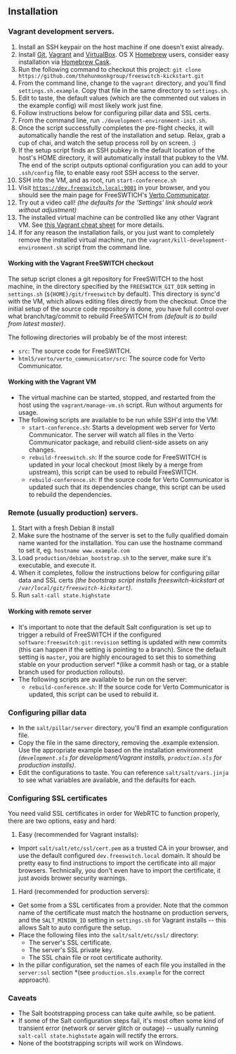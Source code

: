 ## Installation

### Vagrant development servers.
 1. Install an SSH keypair on the host machine if one doesn't exist already.
 1. Install [Git](http://git-scm.com), [Vagrant](https://www.vagrantup.com) and [VirtualBox](https://www.virtualbox.org). OS X [Homebrew](http://brew.sh) users, consider easy installation via [Homebrew Cask](http://caskroom.io).
 1. Run the following command to checkout this project: ```git clone https://github.com/thehunmonkgroup/freeswitch-kickstart.git```
 1. From the command line, change to the <code>vagrant</code> directory, and you'll find <code>settings.sh.example</code>. Copy that file in the same directory to <code>settings.sh</code>.
 1. Edit to taste, the default values (which are the commented out values in the example config) will most likely work just fine.
 1. Follow instructions below for configuring pillar data and SSL certs.
 1. From the command line, run <code>./development-environment-init.sh</code>.
 1. Once the script successfully completes the pre-flight checks, it will automatically handle the rest of the installation and setup. Relax, grab a cup of chai, and watch the setup process roll by on screen. :)
 1. If the setup script finds an SSH pubkey in the default location of the host's HOME directory, it will automatically install that pubkey to the VM. The end of the script outputs optional configuration you can add to your <code>.ssh/config</code> file, to enable easy root SSH access to the server.
 1. SSH into the VM, and as root, run ```start-conference.sh```
 1. Visit <code>https://dev.freeswitch.local:9001</code> in your browser, and you should see the main page for FreeSWTICH's [Verto Communicator](https://freeswitch.org/confluence/display/FREESWITCH/Verto+Communicator).
 1. Try out a video call! *(the defaults for the 'Settings' link should work without adjustment)*
 1. The installed virtual machine can be controlled like any other Vagrant VM. See [this Vagrant cheat sheet](http://notes.jerzygangi.com/vagrant-cheat-sheet) for more details.
 1. If for any reason the installation fails, or you just want to completely remove the installed virtual machine, run the <code>vagrant/kill-development-environment.sh</code> script from the command line.

#### Working with the Vagrant FreeSWITCH checkout

The setup script clones a git repository for FreeSWITCH to the host machine, in the directory specified by the <code>FREESWITCH_GIT_DIR</code> setting in <code>settings.sh</code> (<code>${HOME}/git/freeswitch</code> by default). This directory is sync'd with the VM, which allows editing files directly from the checkout. Once the initial setup of the source code repository is done, you have full control over what branch/tag/commit to rebuild FreeSWITCH from *(default is to build from latest master)*.

The following directories will probably be of the most interest:
 * <code>src</code>: The source code for FreeSWITCH.
 * <code>html5/verto/verto_communicator/src</code>: The source code for Verto Communicator.

#### Working with the Vagrant VM
 * The virtual machine can be started, stopped, and restarted from the host using the <code>vagrant/manage-vm.sh</code> script. Run without arguments for usage.
 * The following scripts are available to be run while SSH'd into the VM:
   * <code>start-conference.sh</code>: Starts a development web server for Verto Communicator. The server will watch all files in the Verto Communicator package, and rebuild client-side assets on any changes.
   * <code>rebuild-freeswitch.sh</code>: If the source code for FreeSWITCH is updated in your local checkout (most likely by a merge from upstream), this script can be used to rebuild FreeSWITCH.
   * <code>rebuild-conference.sh</code>: If the source code for Verto Communicator is updated such that its dependencies change, this script can be used to rebuild the dependencies.

### Remote (usually production) servers.
 1. Start with a fresh Debian 8 install
 1. Make sure the hostname of the server is set to the fully qualified domain name wanted for the installation. You can use the hostname command to set it, eg. ```hostname www.example.com```
 1. Load ```production/debian_bootstrap.sh``` to the server, make sure it's executable, and execute it.
 1. When it completes, follow the instructions below for configuring pillar data and SSL certs *(the bootstrap script installs freeswitch-kickstart at <code>/var/local/git/freeswitch-kickstart</code>)*.
 1. Run ```salt-call state.highstate```

#### Working with remote server

 * It's important to note that the default Salt configuration is set up to trigger a rebuild of FreeSWITCH if the configured <code>software:freeswitch:git:revision</code> setting is updated with new commits (this can happen if the setting is pointing to a branch). Since the default setting is <code>master</code>, you are highly encouraged to set this to something stable on your production server! *(like a commit hash or tag, or a stable branch used for production rollouts).
 * The following scripts are available to be run on the server:
   * <code>rebuild-conference.sh</code>: If the source code for Verto Communicator is updated, this script can be used to rebuild it.

### Configuring pillar data

 * In the <code>salt/pillar/server</code> directory, you'll find an example configuration file.
 * Copy the file in the same directory, removing the .example extension. Use the appropriate example based on the installation environment *(<code>development.sls</code> for development/Vagrant installs, <code>production.sls</code> for production installs)*.
 * Edit the configurations to taste. You can reference <code>salt/salt/vars.jinja</code> to see what variables are available, and the defaults for each.

### Configuring SSL certificates

You need valid SSL certificates in order for WebRTC to function properly, there are two options, easy and hard:

 1. Easy (recommended for Vagrant installs):
   * Import <code>salt/salt/etc/ssl/cert.pem</code> as a trusted CA in your browser, and use the default configured <code>dev.freeswitch.local</code> domain. It should be pretty easy to find instructions to import the certificate into all major browsers. Technically, you don't even have to import the certificate, it just avoids brower security warnings.

 1. Hard (recommended for production servers):
   * Get some from a SSL certificates from a provider. Note that the common name of the certificate must match the hostname on production servers, and the <code>SALT_MINION_ID</code> setting in <code>settings.sh</code> for Vagrant installs -- this allows Salt to auto configure the setup.
   * Place the following files into the <code>salt/salt/etc/ssl/</code> directory:
     * The server's SSL certificate.
     * The server's SSL private key.
     * The SSL chain file or root certificate authority.
   * In the pillar configuration, set the names of each file you installed in the <code>server:ssl</code> section *(see <code>production.sls.example</code> for the correct approach).

### Caveats

 * The Salt bootstrapping process can take quite awhile, so be patient.
 * If some of the Salt configuration steps fail, it's most often some kind of transient error (network or server glitch or outage) -- usually running <code>salt-call state.highstate</code> again will rectify the errors.
 * None of the bootstrapping scripts will work on Windows.
